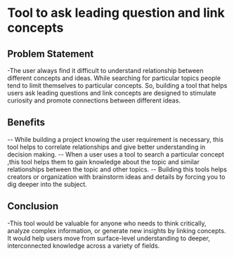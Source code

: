 # Tool to ask leading question and link concepts
## Problem Statement
-The user always find it difficult to understand relationship between different
concepts and ideas. While searching for particular topics people tend to limit
themselves to particular concepts. So, building a tool that helps users ask leading
questions and link concepts are designed to stimulate curiosity and promote
connections between different ideas.
## Benefits
-- While building a project knowing the user requirement is necessary, this tool
   helps to correlate relationships and give better understanding in decision
   making.
-- When a user uses a tool to search a particular concept ,this tool helps them
   to gain knowledge about the topic and similar relationships between the topic
   and other topics.
-- Building this tools helps creators or organization with brainstorm ideas and
   details by forcing you to dig deeper into the subject.
## Conclusion
-This tool would be valuable for anyone who needs to think critically, analyze
complex information, or generate new insights by linking concepts. It would help
users move from surface-level understanding to deeper, interconnected knowledge
across a variety of fields. 



                                                                                                                           

